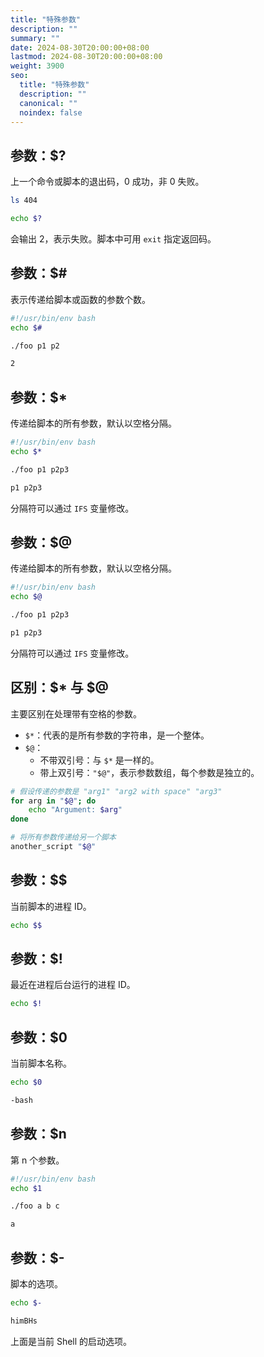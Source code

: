 ```yaml
---
title: "特殊参数"
description: ""
summary: ""
date: 2024-08-30T20:00:00+08:00
lastmod: 2024-08-30T20:00:00+08:00
weight: 3900
seo:
  title: "特殊参数"
  description: ""
  canonical: ""
  noindex: false
---
```


## 参数：$?

上一个命令或脚本的退出码，0 成功，非 0 失败。

```bash {frame="none"}
ls 404
```

```bash {frame="none"}
echo $?
```

会输出 2，表示失败。脚本中可用 `exit` 指定返回码。

## 参数：$\#

表示传递给脚本或函数的参数个数。

```bash {frame="none"}
#!/usr/bin/env bash
echo $#
```

```bash {frame="none"}
./foo p1 p2
```

```txt {frame="none"}
2
```

## 参数：$*

传递给脚本的所有参数，默认以空格分隔。

```bash {frame="none"}
#!/usr/bin/env bash
echo $*
```

```bash {frame="none"}
./foo p1 p2p3
```

```txt {frame="none"}
p1 p2p3
```

分隔符可以通过 `IFS` 变量修改。

## 参数：$@

传递给脚本的所有参数，默认以空格分隔。

```bash {frame="none"}
#!/usr/bin/env bash
echo $@
```

```bash {frame="none"}
./foo p1 p2p3
```

```txt {frame="none"}
p1 p2p3
```

分隔符可以通过 `IFS` 变量修改。

## 区别：$* 与 $@

主要区别在处理带有空格的参数。

* `$*`：代表的是所有参数的字符串，是一个整体。
* `$@`：
  * 不带双引号：与 `$*` 是一样的。
  * 带上双引号：`"$@"`，表示参数数组，每个参数是独立的。

```bash {frame="none"}
# 假设传递的参数是 "arg1" "arg2 with space" "arg3"
for arg in "$@"; do
    echo "Argument: $arg"
done
```

```bash {frame="none"}
# 将所有参数传递给另一个脚本
another_script "$@"
```

## 参数：$$

当前脚本的进程 ID。

```bash {frame="none"}
echo $$
```

## 参数：$\!

最近在进程后台运行的进程 ID。

```bash {frame="none"}
echo $!
```

## 参数：$0

当前脚本名称。

```bash {frame="none"}
echo $0
```

```txt {frame="none"}
-bash
```

## 参数：$n

第 n 个参数。

```bash {frame="none"}
#!/usr/bin/env bash
echo $1
```

```bash {frame="none"}
./foo a b c
```

```txt {frame="none"}
a
```

## 参数：$-

脚本的选项。

```bash {frame="none"}
echo $-
```

```txt {frame="none"}
himBHs
```

上面是当前 Shell 的启动选项。
